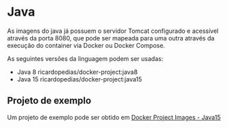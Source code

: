 # Java

As imagens do java já possuem o servidor Tomcat configurado e acessível através da porta 8080, que pode ser mapeada para uma outra através da execução do container via Docker ou Docker Compose.

As seguintes versões da linguagem podem ser usadas:

- Java 8 ricardopedias/docker-project:java8
- Java 15 ricardopedias/docker-project:java15

## Projeto de exemplo

Um projeto de exemplo pode ser obtido em 
[Docker Project Images - Java15](https://github.com/ricardopedias/docker-project-skeleton-java15)
